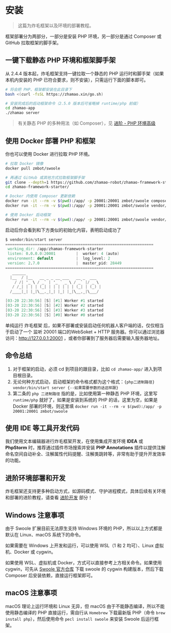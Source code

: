 # 安装

> 这篇为炸毛框架以及环境的部署教程。

框架部署分为两部分，一部分是安装 PHP 环境，另一部分是通过 Composer 或 GitHub 拉取框架的脚手架。

## 一键下载静态 PHP 环境和框架脚手架

从 2.4.4 版本起，炸毛框架支持一键拉取一个静态的 PHP 运行时和脚手架（如果本机内安装的 PHP 已符合要求，则不安装），只需运行下面的脚本即可。

```bash
# 将会把 PHP、框架都安装在此目录下
bash <(curl -fsSL https://zhamao.xin/go.sh)

# 安装完成后的启动框架命令（2.5.0 版本后可省略掉 runtime/php 前缀）
cd zhamao-app
./zhamao server
```

> 有关静态 PHP 的多种用法（如 Composer），见 [进阶 - PHP 环境高级](/advanced/php-env)

## 使用 Docker 部署 PHP 和框架
你也可以使用 Docker 进行拉取 PHP 环境。

```bash
# 拉取 Docker 镜像
docker pull zmbot/swoole

# 再通过 GitHub 或其他方式拉取框架脚手架
git clone --depth=1 https://github.com/zhamao-robot/zhamao-framework-starter.git
cd zhamao-framework-starter/

# Docker 内使用 Composer 更新依赖
docker run -it --rm -v $(pwd):/app/ -p 20001:20001 zmbot/swoole composer update
docker run -it --rm -v $(pwd):/app/ -p 20001:20001 zmbot/swoole vendor/bin/start init

# 使用 Docker 启动框架
docker run -it --rm -v $(pwd):/app/ -p 20001:20001 zmbot/swoole vendor/bin/start server
```

启动后你会看到和下方类似的初始化内容，表明启动成功了

```verilog
$ vendor/bin/start server
=================================================================
 working_dir: /app/zhamao-framework-starter
 listen: 0.0.0.0:20001         |  worker: 4 (auto)
 environment: default          |  log_level: 2
 version: 2.7.0                |  master_pid: 28449
=================================================================
   ______
  |__  / |__   __ _ _ __ ___   __ _  ___
    / /| '_ \ / _` | '_ ` _ \ / _` |/ _ \
   / /_| | | | (_| | | | | | | (_| | (_) |
  /____|_| |_|\__,_|_| |_| |_|\__,_|\___/

[03-20 22:30:56] [S] [#1] Worker #1 started
[03-20 22:30:56] [S] [#2] Worker #2 started
[03-20 22:30:56] [S] [#3] Worker #3 started
[03-20 22:30:56] [S] [#0] Worker #0 started
```

单纯运行 炸毛框架 后，如果不部署或安装启动任何机器人客户端的话，仅仅相当于启动了一个 监听 20001 端口的WebSoket + HTTP 服务器。你可以通过浏览器访问：http://127.0.0.1:20001 ，或者你部署到了服务器后需要输入服务器地址。

## 命令总结

1. 对于框架的启动，必须 cd 到项目的跟目录，比如 `cd zhamao-app/` 进入到项目根目录。
2. 无论何种方式启动，启动框架的命令格式都为这个格式：`{php二进制路径} vendor/bin/start server {--如果需要参数的话这样跟}`
3. 第二条的 `php 二进制路径` 指的是，比如使用第一种静态 PHP 环境，这里写 `runtime/php` 就好了，如果是安装到系统的 PHP 的话，这里为空，如果是 Docker 部署的环境，则这里填 `docker run -it --rm -v $(pwd):/app/ -p 20001:20001 zmbot/swoole`

## 使用 IDE 等工具开发代码

我们使用文本编辑器进行炸毛框架开发，在使用集成开发环境 **IDEA** 或 **PhpStorm** 时，推荐通过插件市场搜索并安装 **PHP Annotations** 插件以提供注解命名空间自动补全、注解属性代码提醒、注解类跳转等，非常有助于提升开发效率的功能。

## 进阶环境部署和开发
炸毛框架还支持更多种启动方式，如源码模式、守护进程模式，具体后续有关环境和部署的进阶教程，请查看 [进阶开发](/advanced/) 部分！

## Windows 注意事项

由于 Swoole 扩展目前无法原生支持 Windows 环境的 PHP，所以以上方式都是默认在 Linux、macOS 系统下的命令。

如果需要在 Windows 上开发和运行，可以使用 WSL（1 和 2 均可）、Linux 虚拟机、Docker 或 cygwin。

如果使用 WSL、虚拟机或 Docker，方式可以直接参考上方相关命令。如果使用 cygwin，可先从 [Swoole 官方仓库](https://github.com/swoole/swoole-src) 下载 swoole 的 cygwin 构建版本，然后下载 Composer 后安装依赖，直接运行框架即可。

## macOS 注意事项

macOS 理论上运行环境和 Linux 无异，但 macOS 由于不能静态编译，所以不能使用静态编译的 PHP 直接运行，需自行从 `Homebrew` 下载最新版 PHP（命令 `brew install php`），然后使用命令 `pecl install swoole` 来安装 Swoole 后运行框架。
